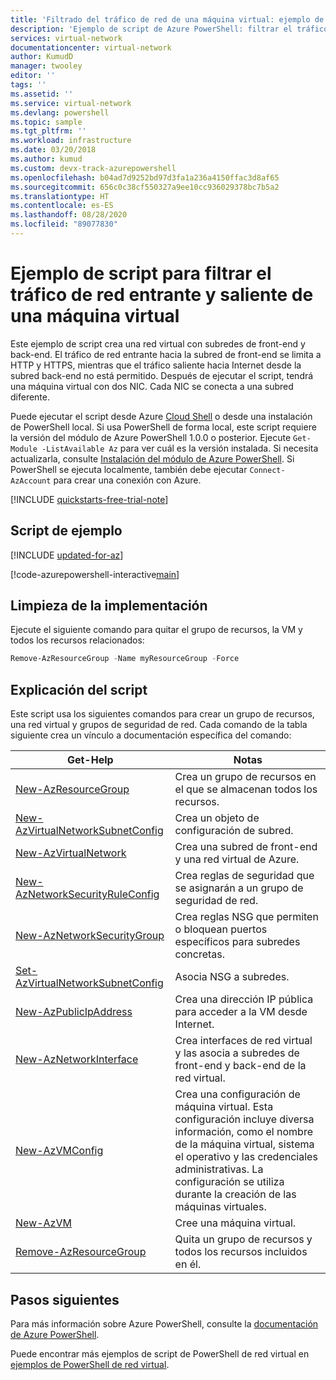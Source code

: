 ```yaml
---
title: 'Filtrado del tráfico de red de una máquina virtual: ejemplo de script de Azure PowerShell'
description: 'Ejemplo de script de Azure PowerShell: filtrar el tráfico de red de VM entrante y saliente.'
services: virtual-network
documentationcenter: virtual-network
author: KumudD
manager: twooley
editor: ''
tags: ''
ms.assetid: ''
ms.service: virtual-network
ms.devlang: powershell
ms.topic: sample
ms.tgt_pltfrm: ''
ms.workload: infrastructure
ms.date: 03/20/2018
ms.author: kumud
ms.custom: devx-track-azurepowershell
ms.openlocfilehash: b04ad7d9252bd97d3fa1a236a4150ffac3d8af65
ms.sourcegitcommit: 656c0c38cf550327a9ee10cc936029378bc7b5a2
ms.translationtype: HT
ms.contentlocale: es-ES
ms.lasthandoff: 08/28/2020
ms.locfileid: "89077830"
---
```

# <a name="filter-inbound-and-outbound-vm-network-traffic-script-sample"></a>Ejemplo de script para filtrar el tráfico de red entrante y saliente de una máquina virtual

Este ejemplo de script crea una red virtual con subredes de front-end y back-end. El tráfico de red entrante hacia la subred de front-end se limita a HTTP y HTTPS, mientras que el tráfico saliente hacia Internet desde la subred back-end no está permitido. Después de ejecutar el script, tendrá una máquina virtual con dos NIC. Cada NIC se conecta a una subred diferente.

Puede ejecutar el script desde Azure [Cloud Shell](https://shell.azure.com/powershell) o desde una instalación de PowerShell local. Si usa PowerShell de forma local, este script requiere la versión del módulo de Azure PowerShell 1.0.0 o posterior. Ejecute `Get-Module -ListAvailable Az` para ver cuál es la versión instalada. Si necesita actualizarla, consulte [Instalación del módulo de Azure PowerShell](/powershell/azure/install-az-ps). Si PowerShell se ejecuta localmente, también debe ejecutar `Connect-AzAccount` para crear una conexión con Azure.

[!INCLUDE [quickstarts-free-trial-note](../../../includes/quickstarts-free-trial-note.md)]

## <a name="sample-script"></a>Script de ejemplo

[!INCLUDE [updated-for-az](../../../includes/updated-for-az.md)]

[!code-azurepowershell-interactive[main](../../../powershell_scripts/virtual-network/filter-network-traffic/filter-network-traffic.ps1  "Filter VM network traffic")]

## <a name="clean-up-deployment"></a>Limpieza de la implementación 

Ejecute el siguiente comando para quitar el grupo de recursos, la VM y todos los recursos relacionados:

```powershell
Remove-AzResourceGroup -Name myResourceGroup -Force
```

## <a name="script-explanation"></a>Explicación del script

Este script usa los siguientes comandos para crear un grupo de recursos, una red virtual y grupos de seguridad de red. Cada comando de la tabla siguiente crea un vínculo a documentación específica del comando:

| Get-Help | Notas |
|---|---|
| [New-AzResourceGroup](/powershell/module/az.resources/new-azresourcegroup) | Crea un grupo de recursos en el que se almacenan todos los recursos. |
| [New-AzVirtualNetworkSubnetConfig](/powershell/module/az.network/new-azvirtualnetworksubnetconfig) | Crea un objeto de configuración de subred. |
| [New-AzVirtualNetwork](/powershell/module/az.network/new-azvirtualnetwork) | Crea una subred de front-end y una red virtual de Azure. |
| [New-AzNetworkSecurityRuleConfig](/powershell/module/az.network/new-aznetworksecurityruleconfig) | Crea reglas de seguridad que se asignarán a un grupo de seguridad de red. |
| [New-AzNetworkSecurityGroup](/powershell/module/az.network/new-aznetworksecuritygroup) |Crea reglas NSG que permiten o bloquean puertos específicos para subredes concretas. |
| [Set-AzVirtualNetworkSubnetConfig](/powershell/module/az.network/set-azvirtualnetworksubnetconfig) | Asocia NSG a subredes. |
| [New-AzPublicIpAddress](/powershell/module/az.network/new-azpublicipaddress) | Crea una dirección IP pública para acceder a la VM desde Internet. |
| [New-AzNetworkInterface](/powershell/module/az.network/new-aznetworkinterface) | Crea interfaces de red virtual y las asocia a subredes de front-end y back-end de la red virtual. |
| [New-AzVMConfig](/powershell/module/az.compute/new-azvmconfig) | Crea una configuración de máquina virtual. Esta configuración incluye diversa información, como el nombre de la máquina virtual, sistema el operativo y las credenciales administrativas. La configuración se utiliza durante la creación de las máquinas virtuales. |
| [New-AzVM](/powershell/module/az.compute/new-azvm) | Cree una máquina virtual. |
|[Remove-AzResourceGroup](/powershell/module/az.resources/remove-azresourcegroup) | Quita un grupo de recursos y todos los recursos incluidos en él. |

## <a name="next-steps"></a>Pasos siguientes

Para más información sobre Azure PowerShell, consulte la [documentación de Azure PowerShell](/powershell/azure/).

Puede encontrar más ejemplos de script de PowerShell de red virtual en [ejemplos de PowerShell de red virtual](../powershell-samples.md).
